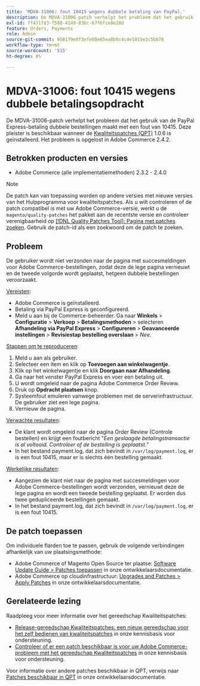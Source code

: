 ```yaml
---
title: 'MDVA-31006: fout 10415 wegens dubbele betaling van PayPal.'
description: De MDVA-31006-patch verhelpt het probleem dat het gebruik van de PayPal Express-betaling dubbele bestellingen maakt met een fout van 10415. Deze patch is beschikbaar wanneer [Quality Patches Tool (QPT)] (/help/announcements/adobe-commerce-announcements/magento-quality-patches-released-new-tool-to-self-serve-quality-patches.md) 1.0.6 is geïnstalleerd. Het probleem is opgelost in Adobe Commerce 2.4.2.
exl-id: ff471fd3-f580-4149-83bc-67f6fce8e28d
feature: Orders, Payments
role: Admin
source-git-commit: 958179e0f3efe08e65ea8b0c4c4e1015e3c5bb76
workflow-type: tm+mt
source-wordcount: '515'
ht-degree: 0%

---
```


# MDVA-31006: fout 10415 wegens dubbele betalingsopdracht

De MDVA-31006-patch verhelpt het probleem dat het gebruik van de PayPal Express-betaling dubbele bestellingen maakt met een fout van 10415. Deze pleister is beschikbaar wanneer de [Kwaliteitspatches (QPT)](/help/announcements/adobe-commerce-announcements/magento-quality-patches-released-new-tool-to-self-serve-quality-patches.md) 1.0.6 is geïnstalleerd. Het probleem is opgelost in Adobe Commerce 2.4.2.

## Betrokken producten en versies

* Adobe Commerce (alle implementatiemethoden) 2.3.2 - 2.4.0

>[!NOTE]
>
>De patch kan van toepassing worden op andere versies met nieuwe versies van het Hulpprogramma voor kwaliteitspatches. Als u wilt controleren of de patch compatibel is met uw Adobe Commerce-versie, werkt u de `magento/quality-patches` het pakket aan de recentste versie en controleer verenigbaarheid op [[!DNL Quality Patches Tool]: Pagina met patches zoeken](https://devdocs.magento.com/quality-patches/tool.html#patch-grid). Gebruik de patch-id als een zoekwoord om de patch te zoeken.

## Probleem

De gebruiker wordt niet verzonden naar de pagina met succesmeldingen voor Adobe Commerce-bestellingen, zodat deze de lege pagina vernieuwt en de tweede volgorde wordt geplaatst, hetgeen dubbele bestellingen veroorzaakt.

<u>Vereisten</u>:

* Adobe Commerce is geïnstalleerd.
* Betaling via PayPal Express is geconfigureerd.
* Meld u aan bij de Commerce-beheerder. Ga naar **Winkels** > **Configuratie** > **Verkoop** > **Betalingsmethoden** > selecteren **Afhandeling via PayPal Express** > **Configureren** > **Geavanceerde instellingen** > **Revisiestap bestelling overslaan** > *Nee*.

<u>Stappen om te reproduceren</u>:

1. Meld u aan als gebruiker.
1. Selecteer een item en klik op **Toevoegen aan winkelwagentje**.
1. Klik op het winkelwagentje en klik **Doorgaan naar Afhandeling**.
1. Ga naar het venster PayPal Express en voer een betaling uit.
1. U wordt omgeleid naar de pagina Adobe Commerce Order Review.
1. Druk op **Opdracht plaatsen** knop.
1. Systeemfout emuleren vanwege problemen met de serverinfrastructuur. De gebruiker ziet een lege pagina.
1. Vernieuw de pagina.

<u>Verwachte resultaten</u>:

* De klant wordt omgeleid naar de pagina Order Review (Controle bestellen) en krijgt een foutbericht &quot;*Een geslaagde betalingstransactie is al voltooid. Controleer of de bestelling is geplaatst.*&quot;
* In het bestand payment.log, dat zich bevindt in `/var/log/payment.log`, er is een fout 10415, maar er is slechts één bestelling gemaakt.

<u>Werkelijke resultaten</u>:

* Aangezien de klant niet naar de pagina met succesmeldingen voor Adobe Commerce-bestellingen wordt verzonden, vernieuwt deze de lege pagina en wordt een tweede bestelling geplaatst. Er worden dus twee gedupliceerde bestellingen gemaakt.
* In het bestand payment.log, dat zich bevindt in `/var/log/payment.log`, er is een fout 10415.

## De patch toepassen

Om individuele flarden toe te passen, gebruik de volgende verbindingen afhankelijk van uw plaatsingsmethode:

* Adobe Commerce of Magento Open Source ter plaatse: [Software Update Guide > Patches toepassen](https://devdocs.magento.com/guides/v2.4/comp-mgr/patching/mqp.html) in onze ontwikkelaarsdocumentatie.
* Adobe Commerce op cloudinfrastructuur: [Upgrades and Patches > Apply Patches](https://devdocs.magento.com/cloud/project/project-patch.html) in onze ontwikkelaarsdocumentatie.

## Gerelateerde lezing

Raadpleeg voor meer informatie over het gereedschap Kwaliteitspatches:

* [Release-gereedschap Kwaliteitspatches: een nieuw gereedschap voor het zelf bedienen van kwaliteitspatches](/help/announcements/adobe-commerce-announcements/magento-quality-patches-released-new-tool-to-self-serve-quality-patches.md) in onze kennisbasis voor ondersteuning.
* [Controleer of er een patch beschikbaar is voor uw Adobe Commerce-probleem met het gereedschap Kwaliteitspatches](/help/support-tools/patches-available-in-qpt-tool/check-patch-for-magento-issue-with-magento-quality-patches.md) in onze kennisbasis voor ondersteuning.

Voor informatie over andere patches beschikbaar in QPT, verwijs naar [Patches beschikbaar in QPT](https://devdocs.magento.com/quality-patches/tool.html#patch-grid) in onze ontwikkelaarsdocumentatie.
